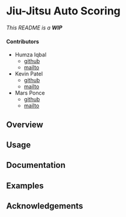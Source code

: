 # Jiu-Jitsu Auto Scoring
*This README is a **WIP***

#### Contributors

- Humza Iqbal
    - [github](https://github.com/HumzAIqbal67)
    - [mailto](mailto://humza.iqbal@mail.utoronto.ca)
- Kevin Patel
    - [github](https://github.com/kevinbpatel)
    - [mailto](mailto://kevinb.patel@mail.utoronto.ca)
- Mars Ponce
    - [github](https://github.com/marceloponceardon)
    - [mailto](mailto://poncema2.mail.utoronto.ca)

## Overview

## Usage

## Documentation

## Examples

## Acknowledgements
